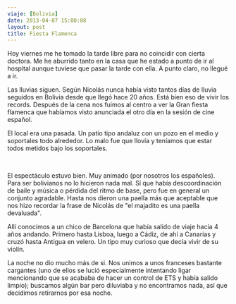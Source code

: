 ```yaml
---
viaje: [Bolivia]
date: 2013-04-07 15:00:08
layout: post
title: Fiesta Flamenca
---
```

Hoy viernes me he tomado la tarde libre para no coincidir con cierta doctora. Me he aburrido tanto en la casa que he estado a punto de ir al hospital aunque tuviese que pasar la tarde con ella. A punto claro, no llegué a ir.

Las lluvias siguen. Según Nicolás nunca había visto tantos días de lluvia seguidos en Bolivia desde que llegó hace 20 años. Está bien eso de vivir los records. Después de la cena nos fuimos al centro a ver la Gran fiesta flamenca que habíamos visto anunciada el otro día en la sesión de cine español.

El local era una pasada. Un patio tipo andaluz con un pozo en el medio y soportales todo alrededor. Lo malo fue que llovía y teníamos que estar todos metidos bajo los soportales.

<img src="https://lh4.ggpht.com/WC_29u3W08cqroy9fmGXDwllrxh_uUx_cUdR4Nlue1Tuf0r6zRPigQtwBiKMXHwP6mIO3dPzMqjza2BpVhQ9" alt="" data-key="8020257">

<img src="https://lh3.ggpht.com/3QjTODAnVDYFI4I99hsdR3k2C2tSYIrC2omkLJqsB6XW3ZekIN3Fx0NJDmuKh2gID6NLTil_D7UwTvXXHg4" alt="" data-key="5110216">

El espectáculo estuvo bien. Muy animado (por nosotros los españoles). Para ser bolivianos no lo hicieron nada mal. Sí que había descoordinación de baile y música o pérdida del ritmo de base, pero fue en general un conjunto agradable. Hasta nos dieron una paella más que aceptable que nos hizo recordar la frase de Nicolás de "el majadito es una paella devaluada".

Allí conocimos a un chico de Barcelona que había salido de viaje hacía 4 años andando. Primero hasta Lisboa, luego a Cádiz, de ahí a Canarias y cruzó hasta Antigua en velero. Un tipo muy curioso que decía vivir de su violín.

La noche no dio mucho más de si. Nos unimos a unos franceses bastante cargantes (uno de ellos se lució especialmente intentando ligar mencionando que se acababa de hacer un control de ETS y había salido limpio); buscamos algún bar pero diluviaba y no encontramos nada, así que decidimos retirarnos por esa noche.